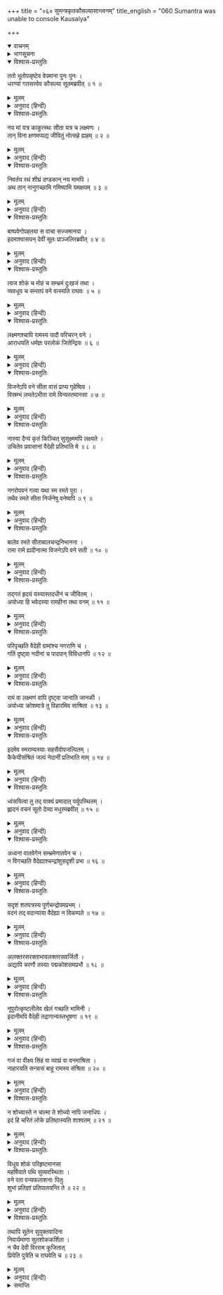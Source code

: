 +++
title = "०६० सुमन्त्रकृतकौसल्यासान्त्वनम्"
title_english = "060 Sumantra was unable to console Kausalya"

+++
<details open><summary>वाचनम्</summary>
<div caption="श्रीराम-हरिसीताराममूर्ति-घनपाठिभ्यां वचनम्" class="audioEmbed" src="https://archive.org/download/Ramayana-recitation-Sriram-harisItArAmamUrti-Ghanapaati-v2/Kanda_2/Kanda_2_AYK-060-Sumanthra_Krutha_Kousalya_Santvanam.mp3"></div>
</details>

<details><summary>भागसूचना</summary>

60. कौसल्याका विलाप और सारथि सुमन्त्रका उन्हें समझाना
</details>

<details open><summary>विश्वास-प्रस्तुतिः</summary>

ततो भूतोपसृष्टेव वेपमाना पुनः पुनः ।  
धरण्यां गतसत्त्वेव कौसल्या सूतमब्रवीत् ॥ १ ॥
</details>

<details><summary>मूलम्</summary>

ततो भूतोपसृष्टेव वेपमाना पुनः पुनः ।  
धरण्यां गतसत्त्वेव कौसल्या सूतमब्रवीत् ॥ १ ॥
</details>

<details><summary>अनुवाद (हिन्दी)</summary>

तदनन्तर जैसे उनमें भूतका आवेश हो गया हो, इस प्रकार कौसल्या देवी बारंबार काँपने लगीं और अचेत-सी होकर पृथ्वीपर गिर पड़ीं । उसी अवस्थामें उन्होंने सारथिसे कहा— ॥ १ ॥
</details>

<details open><summary>विश्वास-प्रस्तुतिः</summary>

नय मां यत्र काकुत्स्थः सीता यत्र च लक्ष्मणः ।  
तान् विना क्षणमप्यद्य जीवितुं नोत्सहे ह्यहम् ॥ २ ॥
</details>

<details><summary>मूलम्</summary>

नय मां यत्र काकुत्स्थः सीता यत्र च लक्ष्मणः ।  
तान् विना क्षणमप्यद्य जीवितुं नोत्सहे ह्यहम् ॥ २ ॥
</details>

<details><summary>अनुवाद (हिन्दी)</summary>

‘सुमन्त्र! जहाँ श्रीराम हैं, जहाँ सीता और लक्ष्मण हैं, वहीं मुझे भी पहुँचा दो । मैं उनके बिना अब एक क्षण भी जीवित नहीं रह सकती ॥ २ ॥
</details>

<details open><summary>विश्वास-प्रस्तुतिः</summary>

निवर्तय रथं शीघ्रं दण्डकान् नय मामपि ।  
अथ तान् नानुगच्छामि गमिष्यामि यमक्षयम् ॥ ३ ॥
</details>

<details><summary>मूलम्</summary>

निवर्तय रथं शीघ्रं दण्डकान् नय मामपि ।  
अथ तान् नानुगच्छामि गमिष्यामि यमक्षयम् ॥ ३ ॥
</details>

<details><summary>अनुवाद (हिन्दी)</summary>

‘जल्दी रथ लौटाओ और मुझे भी दण्डकारण्यमें ले चलो । यदि मैं उनके पास न जा सकी तो यमलोककी यात्रा करूँगी’ ॥ ३ ॥
</details>

<details open><summary>विश्वास-प्रस्तुतिः</summary>

बाष्पवेगोपहतया स वाचा सज्जमानया ।  
इदमाश्वासयन् देवीं सूतः प्राञ्जलिरब्रवीत् ॥ ४ ॥
</details>

<details><summary>मूलम्</summary>

बाष्पवेगोपहतया स वाचा सज्जमानया ।  
इदमाश्वासयन् देवीं सूतः प्राञ्जलिरब्रवीत् ॥ ४ ॥
</details>

<details><summary>अनुवाद (हिन्दी)</summary>

देवी कौसल्याकी बात सुनकर सारथि सुमन्त्रने हाथ जोड़कर उन्हें समझाते हुए आँसुओंके वेगसे अवरुद्ध हुई गद्‍गदवाणीमें कहा— ॥ ४ ॥
</details>

<details open><summary>विश्वास-प्रस्तुतिः</summary>

त्यज शोकं च मोहं च सम्भ्रमं दुःखजं तथा ।  
व्यवधूय च सन्तापं वने वत्स्यति राघवः ॥ ५ ॥
</details>

<details><summary>मूलम्</summary>

त्यज शोकं च मोहं च सम्भ्रमं दुःखजं तथा ।  
व्यवधूय च सन्तापं वने वत्स्यति राघवः ॥ ५ ॥
</details>

<details><summary>अनुवाद (हिन्दी)</summary>

‘महारानी! यह शोक, मोह और दुःखजनित व्याकुलता छोड़िये । श्रीरामचन्द्रजी इस समय सारा संताप भूलकर वनमें निवास करते हैं ॥ ५ ॥
</details>

<details open><summary>विश्वास-प्रस्तुतिः</summary>

लक्ष्मणश्चापि रामस्य पादौ परिचरन् वने ।  
आराधयति धर्मज्ञः परलोकं जितेन्द्रियः ॥ ६ ॥
</details>

<details><summary>मूलम्</summary>

लक्ष्मणश्चापि रामस्य पादौ परिचरन् वने ।  
आराधयति धर्मज्ञः परलोकं जितेन्द्रियः ॥ ६ ॥
</details>

<details><summary>अनुवाद (हिन्दी)</summary>

‘धर्मज्ञ एवं जितेन्द्रिय लक्ष्मण भी उस वनमें श्रीरामचन्द्रजीके चरणोंकी सेवा करते हुए अपना परलोक बना रहे हैं ॥ ६ ॥
</details>

<details open><summary>विश्वास-प्रस्तुतिः</summary>

विजनेऽपि वने सीता वासं प्राप्य गृहेष्विव ।  
विस्रम्भं लभतेऽभीता रामे विन्यस्तमानसा ॥ ७ ॥
</details>

<details><summary>मूलम्</summary>

विजनेऽपि वने सीता वासं प्राप्य गृहेष्विव ।  
विस्रम्भं लभतेऽभीता रामे विन्यस्तमानसा ॥ ७ ॥
</details>

<details><summary>अनुवाद (हिन्दी)</summary>

‘सीताका मन भगवान् श्रीराममें ही लगा हुआ है । इसलिये निर्जन वनमें रहकर भी घरकी ही भाँति प्रेम एवं प्रसन्नता पाती तथा निर्भय रहती हैं ॥ ७ ॥
</details>

<details open><summary>विश्वास-प्रस्तुतिः</summary>

नास्या दैन्यं कृतं किञ्चित् सुसूक्ष्ममपि लक्ष्यते ।  
उचितेव प्रवासानां वैदेही प्रतिभाति मे ॥ ८ ॥
</details>

<details><summary>मूलम्</summary>

नास्या दैन्यं कृतं किञ्चित् सुसूक्ष्ममपि लक्ष्यते ।  
उचितेव प्रवासानां वैदेही प्रतिभाति मे ॥ ८ ॥
</details>

<details><summary>अनुवाद (हिन्दी)</summary>

‘वनमें रहनेके कारण उनके मनमें कुछ थोड़ा-सा भी दुःख नहीं दिखायी देता । मुझे तो ऐसा प्रतीत होता है, मानो विदेहराजकुमारी सीताको परदेशमें रहनेका पहलेसे ही अभ्यास हो ॥ ८ ॥
</details>

<details open><summary>विश्वास-प्रस्तुतिः</summary>

नगरोपवनं गत्वा यथा स्म रमते पुरा ।  
तथैव रमते सीता निर्जनेषु वनेष्वपि ॥ ९ ॥
</details>

<details><summary>मूलम्</summary>

नगरोपवनं गत्वा यथा स्म रमते पुरा ।  
तथैव रमते सीता निर्जनेषु वनेष्वपि ॥ ९ ॥
</details>

<details><summary>अनुवाद (हिन्दी)</summary>

‘जैसे यहाँ नगरके उपवनमें जाकर वे पहले घूमा करती थीं, उसी प्रकार निर्जन वनमें भी सीता सानन्द विचरती हैं ॥ ९ ॥
</details>

<details open><summary>विश्वास-प्रस्तुतिः</summary>

बालेव रमते सीताबालचन्द्रनिभानना ।  
रामा रामे ह्यदीनात्मा विजनेऽपि वने सती ॥ १० ॥
</details>

<details><summary>मूलम्</summary>

बालेव रमते सीताबालचन्द्रनिभानना ।  
रामा रामे ह्यदीनात्मा विजनेऽपि वने सती ॥ १० ॥
</details>

<details><summary>अनुवाद (हिन्दी)</summary>

‘पूर्ण चन्द्रमाके समान मनोहर मुखवाली रमणी-शिरोमणि उदारहृदया सती-साध्वी सीता उस निर्जन वनमें भी श्रीरामके समीप बालिकाके समान खेलती और प्रसन्न रहती हैं ॥ १० ॥
</details>

<details open><summary>विश्वास-प्रस्तुतिः</summary>

तद‍्गतं हृदयं यस्यास्तदधीनं च जीवितम् ।  
अयोध्या हि भवेदस्या रामहीना तथा वनम् ॥ ११ ॥
</details>

<details><summary>मूलम्</summary>

तद‍्गतं हृदयं यस्यास्तदधीनं च जीवितम् ।  
अयोध्या हि भवेदस्या रामहीना तथा वनम् ॥ ११ ॥
</details>

<details><summary>अनुवाद (हिन्दी)</summary>

‘उनका हृदय श्रीराममें ही लगा हुआ है । उनका जीवन भी श्रीरामके ही अधीन है, अतः रामके बिना अयोध्या भी उनके लिये वनके समान ही होगी (और श्रीरामके साथ रहनेपर वे वनमें भी अयोध्याके समान ही सुखका अनुभव करेंगी) ॥ ११ ॥
</details>

<details open><summary>विश्वास-प्रस्तुतिः</summary>

परिपृच्छति वैदेही ग्रामांश्च नगराणि च ।  
गतिं दृष्ट्वा नदीनां च पादपान् विविधानपि ॥ १२ ॥
</details>

<details><summary>मूलम्</summary>

परिपृच्छति वैदेही ग्रामांश्च नगराणि च ।  
गतिं दृष्ट्वा नदीनां च पादपान् विविधानपि ॥ १२ ॥
</details>

<details><summary>अनुवाद (हिन्दी)</summary>

‘विदेहनन्दिनी सीता मार्गमें मिलनेवाले गाँवों, नगरों, नदियोंके प्रवाहों और नाना प्रकारके वृक्षोंको देखकर उनका परिचय पूछा करती हैं ॥ १२ ॥
</details>

<details open><summary>विश्वास-प्रस्तुतिः</summary>

रामं वा लक्ष्मणं वापि दृष्ट्वा जानाति जानकी ।  
अयोध्या क्रोशमात्रे तु विहारमिव साश्रिता ॥ १३ ॥
</details>

<details><summary>मूलम्</summary>

रामं वा लक्ष्मणं वापि दृष्ट्वा जानाति जानकी ।  
अयोध्या क्रोशमात्रे तु विहारमिव साश्रिता ॥ १३ ॥
</details>

<details><summary>अनुवाद (हिन्दी)</summary>

‘श्रीराम और लक्ष्मणको अपने पास देखकर जानकीको यही जान पड़ता है कि मैं अयोध्यासे एक कोसकी दूरीपर मानो घूमने-फिरनेके लिये ही आयी हूँ ॥
</details>

<details open><summary>विश्वास-प्रस्तुतिः</summary>

इदमेव स्मराम्यस्याः सहसैवोपजल्पितम् ।  
कैकेयीसंश्रितं जल्पं नेदानीं प्रतिभाति माम् ॥ १४ ॥
</details>

<details><summary>मूलम्</summary>

इदमेव स्मराम्यस्याः सहसैवोपजल्पितम् ।  
कैकेयीसंश्रितं जल्पं नेदानीं प्रतिभाति माम् ॥ १४ ॥
</details>

<details><summary>अनुवाद (हिन्दी)</summary>

‘सीताके सम्बन्धमें मुझे इतना ही स्मरण है । उन्होंने कैकेयीको लक्ष्य करके जो सहसा कोई बात कह दी थी, वह इस समय मुझे याद नहीं आ रही है’ ॥
</details>

<details open><summary>विश्वास-प्रस्तुतिः</summary>

ध्वंसयित्वा तु तद् वाक्यं प्रमादात् पर्युपस्थितम् ।  
ह्लादनं वचनं सूतो देव्या मधुरमब्रवीत् ॥ १५ ॥
</details>

<details><summary>मूलम्</summary>

ध्वंसयित्वा तु तद् वाक्यं प्रमादात् पर्युपस्थितम् ।  
ह्लादनं वचनं सूतो देव्या मधुरमब्रवीत् ॥ १५ ॥
</details>

<details><summary>अनुवाद (हिन्दी)</summary>

इस प्रकार भूलसे निकली हुई कैकेयीविषयक उस बातको पलटकर सारथि सुमन्त्रने देवी कौसल्याके हृदयको आह्लाद प्रदान करनेवाला मधुर वचन कहा— ॥ १५ ॥
</details>

<details open><summary>विश्वास-प्रस्तुतिः</summary>

अध्वना वातवेगेन सम्भ्रमेणातपेन च ।  
न विगच्छति वैदेह्याश्चन्द्रांशुसदृशी प्रभा ॥ १६ ॥
</details>

<details><summary>मूलम्</summary>

अध्वना वातवेगेन सम्भ्रमेणातपेन च ।  
न विगच्छति वैदेह्याश्चन्द्रांशुसदृशी प्रभा ॥ १६ ॥
</details>

<details><summary>अनुवाद (हिन्दी)</summary>

‘मार्गमें चलनेकी थकावट, वायुके वेग, भयदायक वस्तुओंको देखनेके कारण होनेवाली घबराहट तथा धूपसे भी विदेहराजकुमारीकी चन्द्रकिरणोंके समान कमनीय कान्ति उनसे दूर नहीं होती है ॥ १६ ॥
</details>

<details open><summary>विश्वास-प्रस्तुतिः</summary>

सदृशं शतपत्रस्य पूर्णचन्द्रोपमप्रभम् ।  
वदनं तद् वदान्याया वैदेह्या न विकम्पते ॥ १७ ॥
</details>

<details><summary>मूलम्</summary>

सदृशं शतपत्रस्य पूर्णचन्द्रोपमप्रभम् ।  
वदनं तद् वदान्याया वैदेह्या न विकम्पते ॥ १७ ॥
</details>

<details><summary>अनुवाद (हिन्दी)</summary>

‘उदारहृदया सीताका विकसित कमलके समान सुन्दर तथा पूर्ण चन्द्रमाके समान आनन्ददायक कान्तिसे युक्त मुख कभी मलिन नहीं होता है ॥ १७ ॥
</details>

<details open><summary>विश्वास-प्रस्तुतिः</summary>

अलक्तरसरक्ताभावलक्तरसवर्जितौ ।  
अद्यापि चरणौ तस्याः पद्मकोशसमप्रभौ ॥ १८ ॥
</details>

<details><summary>मूलम्</summary>

अलक्तरसरक्ताभावलक्तरसवर्जितौ ।  
अद्यापि चरणौ तस्याः पद्मकोशसमप्रभौ ॥ १८ ॥
</details>

<details><summary>अनुवाद (हिन्दी)</summary>

‘जिनमें महावरके रंग नहीं लग रहे हैं, सीताके वे दोनों चरण आज भी महावरके समान ही लाल तथा कमलकोशके समान कान्तिमान् हैं ॥ १८ ॥
</details>

<details open><summary>विश्वास-प्रस्तुतिः</summary>

नूपुरोत्कृष्टलीलेव खेलं गच्छति भामिनी ।  
इदानीमपि वैदेही तद्रागान्यस्तभूषणा ॥ १९ ॥
</details>

<details><summary>मूलम्</summary>

नूपुरोत्कृष्टलीलेव खेलं गच्छति भामिनी ।  
इदानीमपि वैदेही तद्रागान्यस्तभूषणा ॥ १९ ॥
</details>

<details><summary>अनुवाद (हिन्दी)</summary>

‘श्रीरामचन्द्रजीके प्रति अनुरागके कारण उन्हींकी प्रसन्नताके लिये जिन्होंने आभूषणोंका परित्याग नहीं किया है, वे विदेहराजकुमारी भामिनी सीता इस समय भी अपने नूपुरोंकी झनकारसे हंसोंके कलनादका तिरस्कार-सा करती हुई लीलाविलासयुक्त गतिसे चलती हैं ॥ १९ ॥
</details>

<details open><summary>विश्वास-प्रस्तुतिः</summary>

गजं वा वीक्ष्य सिंहं वा व्याघ्रं वा वनमाश्रिता ।  
नाहारयति सन्त्रासं बाहू रामस्य संश्रिता ॥ २० ॥
</details>

<details><summary>मूलम्</summary>

गजं वा वीक्ष्य सिंहं वा व्याघ्रं वा वनमाश्रिता ।  
नाहारयति सन्त्रासं बाहू रामस्य संश्रिता ॥ २० ॥
</details>

<details><summary>अनुवाद (हिन्दी)</summary>

‘वे श्रीरामचन्द्रजीके बाहुबलका भरोसा करके वनमें रहती हैं और हाथी, बाघ अथवा सिंहको भी देखकर कभी भय नहीं मानती हैं ॥ २० ॥
</details>

<details open><summary>विश्वास-प्रस्तुतिः</summary>

न शोच्यास्ते न चात्मा ते शोच्यो नापि जनाधिपः ।  
इदं हि चरितं लोके प्रतिष्ठास्यति शाश्वतम् ॥ २१ ॥
</details>

<details><summary>मूलम्</summary>

न शोच्यास्ते न चात्मा ते शोच्यो नापि जनाधिपः ।  
इदं हि चरितं लोके प्रतिष्ठास्यति शाश्वतम् ॥ २१ ॥
</details>

<details><summary>अनुवाद (हिन्दी)</summary>

‘अतः आप श्रीराम, लक्ष्मण अथवा सीताके लिये शोक न करें, अपने और महाराजके लिये भी चिन्ता छोड़ें । श्रीरामचन्द्रजीका यह पावन चरित्र संसारमें सदा ही स्थिर रहेगा ॥ २१ ॥
</details>

<details open><summary>विश्वास-प्रस्तुतिः</summary>

विधूय शोकं परिहृष्टमानसा  
महर्षियाते पथि सुव्यवस्थिताः ।  
वने रता वन्यफलाशनाः पितुः  
शुभां प्रतिज्ञां प्रतिपालयन्ति ते ॥ २२ ॥
</details>

<details><summary>मूलम्</summary>

विधूय शोकं परिहृष्टमानसा  
महर्षियाते पथि सुव्यवस्थिताः ।  
वने रता वन्यफलाशनाः पितुः  
शुभां प्रतिज्ञां प्रतिपालयन्ति ते ॥ २२ ॥
</details>

<details><summary>अनुवाद (हिन्दी)</summary>

‘वे तीनों ही शोक छोड़कर प्रसन्नचित्त हो महर्षियोंके मार्गपर दृढ़तापूर्वक स्थित हैं और वनमें रहकर फल-मूलका भोजन करते हुए पिताकी उत्तम प्रतिज्ञाका पालन कर रहे हैं’ ॥ २२ ॥
</details>

<details open><summary>विश्वास-प्रस्तुतिः</summary>

तथापि सूतेन सुयुक्तवादिना  
निवार्यमाणा सुतशोककर्शिता ।  
न चैव देवी विरराम कूजितात्  
प्रियेति पुत्रेति च राघवेति च ॥ २३ ॥
</details>

<details><summary>मूलम्</summary>

तथापि सूतेन सुयुक्तवादिना  
निवार्यमाणा सुतशोककर्शिता ।  
न चैव देवी विरराम कूजितात्  
प्रियेति पुत्रेति च राघवेति च ॥ २३ ॥
</details>

<details><summary>अनुवाद (हिन्दी)</summary>

इस प्रकार युक्तियुक्त वचन कहकर सारथि सुमन्त्रने पुत्रशोकसे पीड़ित हुई कौसल्याको चिन्ता करने और रोनेसे रोका तो भी देवी कौसल्या विलापसे विरत न हुईं । वे ‘हा प्यारे!’ ‘हा पुत्र!’ और ‘हा रघुनन्दन!’ की रट लगाती हुई करुण क्रन्दन करती ही रहीं ॥ २३ ॥
</details>

<details><summary>समाप्तिः</summary>

इत्यार्षे श्रीमद्रामायणे वाल्मीकीये आदिकाव्येऽयोध्याकाण्डे षष्टितमः सर्गः ॥ ६० ॥  
इस प्रकार श्रीवाल्मीकिनिर्मित आर्षरामायण आदिकाव्यके अयोध्याकाण्डमें साठवाँ सर्ग पूरा हुआ ॥ ६० ॥
</details>

